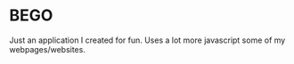 # BEGO
Just an application I created for fun. Uses a lot more javascript some of my webpages/websites.
